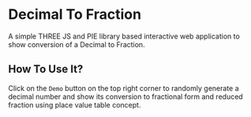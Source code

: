 # Decimal To Fraction
A simple THREE JS and PIE library based interactive web application to show conversion of a Decimal to Fraction.
## How To Use It?
Click on the `Demo` button on the top right corner to randomly generate a decimal number and show its conversion to fractional form and reduced fraction using place value table concept.
